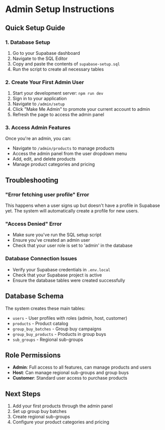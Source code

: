 # Admin Setup Instructions

## Quick Setup Guide

### 1. Database Setup
1. Go to your Supabase dashboard
2. Navigate to the SQL Editor
3. Copy and paste the contents of `supabase-setup.sql`
4. Run the script to create all necessary tables

### 2. Create Your First Admin User
1. Start your development server: `npm run dev`
2. Sign in to your application
3. Navigate to `/admin/setup`
4. Click "Make Me Admin" to promote your current account to admin
5. Refresh the page to access the admin panel

### 3. Access Admin Features
Once you're an admin, you can:
- Navigate to `/admin/products` to manage products
- Access the admin panel from the user dropdown menu
- Add, edit, and delete products
- Manage product categories and pricing

## Troubleshooting

### "Error fetching user profile" Error
This happens when a user signs up but doesn't have a profile in Supabase yet. The system will automatically create a profile for new users.

### "Access Denied" Error
- Make sure you've run the SQL setup script
- Ensure you've created an admin user
- Check that your user role is set to 'admin' in the database

### Database Connection Issues
- Verify your Supabase credentials in `.env.local`
- Check that your Supabase project is active
- Ensure the database tables were created successfully

## Database Schema

The system creates these main tables:
- `users` - User profiles with roles (admin, host, customer)
- `products` - Product catalog
- `group_buy_batches` - Group buy campaigns
- `group_buy_products` - Products in group buys
- `sub_groups` - Regional sub-groups

## Role Permissions

- **Admin**: Full access to all features, can manage products and users
- **Host**: Can manage regional sub-groups and group buys
- **Customer**: Standard user access to purchase products

## Next Steps

1. Add your first products through the admin panel
2. Set up group buy batches
3. Create regional sub-groups
4. Configure your product categories and pricing
